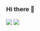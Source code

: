 ### Hi there 👋

<img src="https://github-readme-stats.anuraghazra1.vercel.app/api?username=lazyCodes7&show_icons=true&hide_border=false&title_color=03E6FF&icon_color=79ff97&text_color=9f9f9f&bg_color=151515" align="center"/>
<img align="center" src="https://github-readme-stats.vercel.app/api/top-langs/?username=lazyCodes7&hide=html&title_color=03E6FF&text_color=9f9f9f&icon_color=79ff97&bg_color=151515" />

  

